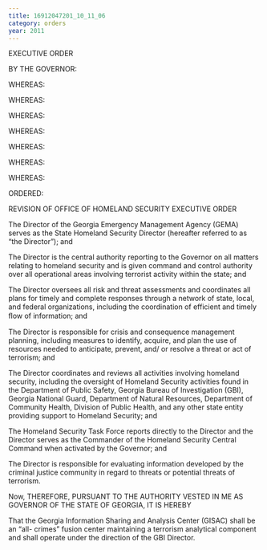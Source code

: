 ```yaml
---
title: 16912047201_10_11_06
category: orders
year: 2011
---
```

 

EXECUTIVE ORDER

BY THE GOVERNOR:

WHEREAS:

WHEREAS:

WHEREAS:

WHEREAS:

WHEREAS:

WHEREAS:

WHEREAS:

ORDERED:

REVISION OF OFFICE OF HOMELAND SECURITY
EXECUTIVE ORDER

The Director of the Georgia Emergency Management Agency (GEMA) serves as the State
Homeland Security Director (hereafter referred to as “the Director”); and

The Director is the central authority reporting to the Governor on all matters relating to
homeland security and is given command and control authority over all operational
areas involving terrorist activity within the state; and

The Director oversees all risk and threat assessments and coordinates all plans for timely
and complete responses through a network of state, local, and federal organizations,
including the coordination of efficient and timely ﬂow of information; and

The Director is responsible for crisis and consequence management planning, including
measures to identify, acquire, and plan the use of resources needed to anticipate,
prevent, and/ or resolve a threat or act of terrorism; and

The Director coordinates and reviews all activities involving homeland security,
including the oversight of Homeland Security activities found in the Department of
Public Safety, Georgia Bureau of Investigation (GBI), Georgia National Guard,
Department of Natural Resources, Department of Community Health, Division of Public
Health, and any other state entity providing support to Homeland Security; and

The Homeland Security Task Force reports directly to the Director and the Director
serves as the Commander of the Homeland Security Central Command when activated
by the Governor; and

The Director is responsible for evaluating information developed by the criminal justice
community in regard to threats or potential threats of terrorism.

Now, THEREFORE, PURSUANT TO THE AUTHORITY VESTED IN ME AS GOVERNOR OF
THE STATE OF GEORGIA, IT IS HEREBY

That the Georgia Information Sharing and Analysis Center (GISAC) shall be an “all-
crimes” fusion center maintaining a terrorism analytical component and shall operate
under the direction of the GBI Director.


